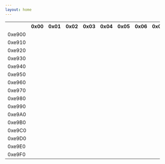 ```yaml
---
layout: home
---
```


<div class="container">
  <div class="row">
    <table>
      <tr>
        <th>&nbsp;</th>
        <th>0x00</th>
        <th>0x01</th>
        <th>0x02</th>
        <th>0x03</th>
        <th>0x04</th>
        <th>0x05</th>
        <th>0x06</th>
        <th>0x07</th>
        <th>0x08</th>
        <th>0x09</th>
        <th>0x0A</th>
        <th>0x0B</th>
        <th>0x0C</th>
        <th>0x0D</th>
        <th>0x0E</th>
        <th>0x0F</th>
      </tr>
      <tr>
        <td>0xe900</td>
        <td><span class="ai ai-inaturalist ai-2x"></span></td>
        <td><span class="ai ai-inaturalist-square ai-2x"></span></td>
        <td><span class="ai ai-inpn ai-2x"></span></td>
        <td><span class="ai ai-inpn-square ai-2x"></span></td>
        <td></td>
        <td><span class="ai ai-sci-hub-square ai-2x"></span></td>
        <td><span class="ai ai-preregistered ai-2x"></span></td>
        <td><span class="ai ai-moodle ai-2x"></span></td>
        <td><span class="ai ai-moodle-square ai-2x"></span></td>
        <td></td>
        <td><span class="ai ai-cv-square ai-2x"></span></td>
        <td><span class="ai ai-africarxiv-square ai-2x"></span></td>
        <td><span class="ai ai-piazza-square ai-2x"></span></td>
        <td></td>
        <td><span class="ai ai-psyarxiv ai-2x"></span></td>
        <td><span class="ai ai-psyarxiv-square ai-2x"></span></td>
      </tr>
      <tr>
        <td>0xe910</td>
        <td><span class="ai ai-elsevier-square ai-2x"></span></td>
        <td><span class="ai ai-zenodo ai-2x"></span></td>
        <td><span class="ai ai-ciencia-vitae ai-2x"></span></td>
        <td><span class="ai ai-ciencia-vitae-square ai-2x"></span></td>
        <td><span class="ai ai-overleaf ai-2x"></span></td>
        <td><span class="ai ai-conversation-square ai-2x"></span></td>
        <td><span class="ai ai-ssrn ai-2x"></span></td>
        <td><span class="ai ai-ssrn-square ai-2x"></span></td>
        <td><span class="ai ai-crossref ai-2x"></span></td>
        <td><span class="ai ai-crossref-square ai-2x"></span></td>
        <td><span class="ai ai-researcherid ai-2x"></span></td>
        <td><span class="ai ai-africarxiv ai-2x"></span></td>
        <td><span class="ai ai-datacite ai-2x"></span></td>
        <td><span class="ai ai-datacite-square ai-2x"></span></td>
        <td><span class="ai ai-scopus ai-2x"></span></td>
        <td><span class="ai ai-scopus-square ai-2x"></span></td>
      </tr>
      <tr>
        <td>0xe920</td>
        <td><span class="ai ai-stackoverflow ai-2x"></span></td>
        <td><span class="ai ai-stackoverflow-square ai-2x"></span></td>
        <td><span class="ai ai-pubpeer ai-2x"></span></td>
        <td><span class="ai ai-pubpeer-square ai-2x"></span></td>
        <td><span class="ai ai-clarivate ai-2x"></span></td>
        <td><span class="ai ai-clarivate-square ai-2x"></span></td>
        <td><span class="ai ai-wiley ai-2x"></span></td>
        <td><span class="ai ai-wiley-square ai-2x"></span></td>
        <td><span class="ai ai-springer ai-2x"></span></td>
        <td><span class="ai ai-ieee ai-2x"></span></td>
        <td><span class="ai ai-obp ai-2x"></span></td>
        <td><span class="ai ai-obp-square ai-2x"></span></td>
        <td><span class="ai ai-hal ai-2x"></span></td>
        <td><span class="ai ai-hal-square ai-2x"></span></td>
        <td><span class="ai ai-acclaim ai-2x"></span></td>
        <td><span class="ai ai-ceur-square ai-2x"></span></td>
      </tr>
      <tr>
        <td>0xe930</td>
        <td></td>
        <td><span class="ai ai-osf-square ai-2x"></span></td>
        <td><span class="ai ai-zotero-square ai-2x"></span></td>
        <td></td>
        <td></td>
        <td></td>
        <td><span class="ai ai-isidore ai-2x"></span></td>
        <td><span class="ai ai-publons ai-2x"></span></td>
        <td><span class="ai ai-jstor ai-2x"></span></td>
        <td><span class="ai ai-open-access ai-2x"></span></td>
        <td><span class="ai ai-acclaim-square ai-2x"></span></td>
        <td></td>
        <td><span class="ai ai-acm ai-2x"></span></td>
        <td><span class="ai ai-academia-square ai-2x"></span></td>
        <td></td>
        <td><span class="ai ai-dblp-square ai-2x"></span></td>
      </tr>
      <tr>
        <td>0xe940</td>
        <td><span class="ai ai-nakala ai-2x"></span></td>
        <td><span class="ai ai-nakala-square ai-2x"></span></td>
        <td><span class="ai ai-closed-access ai-2x"></span></td>
        <td><span class="ai ai-closed-access-square ai-2x"></span></td>
        <td><span class="ai ai-jstor-square ai-2x"></span></td>
        <td></td>
        <td><span class="ai ai-openedition ai-2x"></span></td>
        <td><span class="ai ai-openedition-square ai-2x"></span></td>
        <td><span class="ai ai-ror ai-2x"></span></td>
        <td><span class="ai ai-ror-square ai-2x"></span></td>
        <td><span class="ai ai-ads-square ai-2x"></span></td>
        <td><span class="ai ai-depsy-square ai-2x"></span></td>
        <td><span class="ai ai-conversation ai-2x"></span></td>
        <td></td>
        <td><span class="ai ai-publons-square ai-2x"></span></td>
        <td><span class="ai ai-dblp ai-2x"></span></td>
      </tr>
      <tr>
        <td>0xe950</td>
        <td><span class="ai ai-mtmt ai-2x"></span></td>
        <td><span class="ai ai-mtmt-square ai-2x"></span></td>
        <td><span class="ai ai-protocols ai-2x"></span></td>
        <td><span class="ai ai-protocols-square ai-2x"></span></td>
        <td><span class="ai ai-isidore-square ai-2x"></span></td>
        <td><span class="ai ai-archive ai-2x"></span></td>
        <td><span class="ai ai-archive-square ai-2x"></span></td>
        <td></td>
        <td></td>
        <td><span class="ai ai-sci-hub ai-2x"></span></td>
        <td><span class="ai ai-hypothesis ai-2x"></span></td>
        <td><span class="ai ai-hypothesis-square ai-2x"></span></td>
        <td><span class="ai ai-researcherid-square ai-2x"></span></td>
        <td><span class="ai ai-acm-square ai-2x"></span></td>
        <td><span class="ai ai-researchgate ai-2x"></span></td>
        <td><span class="ai ai-coursera ai-2x"></span></td>
      </tr>
      <tr>
        <td>0xe960</td>
        <td></td>
        <td><span class="ai ai-elsevier ai-2x"></span></td>
        <td><span class="ai ai-zotero ai-2x"></span></td>
        <td></td>
        <td></td>
        <td></td>
        <td><span class="ai ai-open-data ai-2x"></span></td>
        <td><span class="ai ai-open-data-square ai-2x"></span></td>
        <td><span class="ai ai-open-materials ai-2x"></span></td>
        <td><span class="ai ai-open-materials-square ai-2x"></span></td>
        <td><span class="ai ai-acmdl ai-2x"></span></td>
        <td><span class="ai ai-preregistered-square ai-2x"></span></td>
        <td><span class="ai ai-semantic-scholar-square ai-2x"></span></td>
        <td><span class="ai ai-ceur ai-2x"></span></td>
        <td><span class="ai ai-semantic-scholar ai-2x"></span></td>
        <td><span class="ai ai-philpapers-square ai-2x"></span></td>
      </tr>
      <tr>
        <td>0xe970</td>
        <td></td>
        <td></td>
        <td></td>
        <td></td>
        <td><span class="ai ai-arxiv ai-2x"></span></td>
        <td></td>
        <td></td>
        <td></td>
        <td></td>
        <td></td>
        <td><span class="ai ai-depsy ai-2x"></span></td>
        <td><span class="ai ai-mathoverflow-square ai-2x"></span></td>
        <td><span class="ai ai-dryad ai-2x"></span></td>
        <td><span class="ai ai-pubmed-square ai-2x"></span></td>
        <td><span class="ai ai-doi ai-2x"></span></td>
        <td><span class="ai ai-coursera-square ai-2x"></span></td>
      </tr>
      <tr>
        <td>0xe980</td>
        <td></td>
        <td><span class="ai ai-figshare ai-2x"></span></td>
        <td></td>
        <td></td>
        <td></td>
        <td></td>
        <td></td>
        <td></td>
        <td></td>
        <td></td>
        <td><span class="ai ai-philpapers ai-2x"></span></td>
        <td><span class="ai ai-biorxiv-square ai-2x"></span></td>
        <td><span class="ai ai-dryad-square ai-2x"></span></td>
        <td><span class="ai ai-overleaf-square ai-2x"></span></td>
        <td><span class="ai ai-scirate ai-2x"></span></td>
        <td><span class="ai ai-doi-square ai-2x"></span></td>
      </tr>
      <tr>
        <td>0xe990</td>
        <td></td>
        <td></td>
        <td></td>
        <td></td>
        <td></td>
        <td></td>
        <td></td>
        <td></td>
        <td></td>
        <td></td>
        <td><span class="ai ai-piazza ai-2x"></span></td>
        <td><span class="ai ai-springer-square ai-2x"></span></td>
        <td><span class="ai ai-lattes-square ai-2x"></span></td>
        <td><span class="ai ai-scirate-square ai-2x"></span></td>
        <td><span class="ai ai-researchgate-square ai-2x"></span></td>
        <td><span class="ai ai-pubmed ai-2x"></span></td>
      </tr>
      <tr>
        <td>0xe9A0</td>
        <td></td>
        <td></td>
        <td><span class="ai ai-biorxiv ai-2x"></span></td>
        <td></td>
        <td></td>
        <td><span class="ai ai-cv ai-2x"></span></td>
        <td><span class="ai ai-arxiv-square ai-2x"></span></td>
        <td></td>
        <td></td>
        <td></td>
        <td><span class="ai ai-impactstory-square ai-2x"></span></td>
        <td></td>
        <td></td>
        <td></td>
        <td></td>
        <td><span class="ai ai-academia ai-2x"></span></td>
      </tr>
      <tr>
        <td>0xe9B0</td>
        <td></td>
        <td></td>
        <td></td>
        <td><span class="ai ai-lattes ai-2x"></span></td>
        <td></td>
        <td></td>
        <td></td>
        <td></td>
        <td></td>
        <td><span class="ai ai-ieee-square ai-2x"></span></td>
        <td></td>
        <td></td>
        <td></td>
        <td></td>
        <td></td>
        <td></td>
      </tr>
      <tr>
        <td>0xe9C0</td>
        <td></td>
        <td></td>
        <td></td>
        <td><span class="ai ai-orcid-square ai-2x"></span></td>
        <td></td>
        <td></td>
        <td></td>
        <td></td>
        <td></td>
        <td></td>
        <td></td>
        <td><span class="ai ai-ads ai-2x"></span></td>
        <td></td>
        <td></td>
        <td></td>
        <td><span class="ai ai-impactstory ai-2x"></span></td>
      </tr>
      <tr>
        <td>0xe9D0</td>
        <td></td>
        <td></td>
        <td><span class="ai ai-acmdl-square ai-2x"></span></td>
        <td></td>
        <td><span class="ai ai-google-scholar ai-2x"></span></td>
        <td></td>
        <td></td>
        <td></td>
        <td></td>
        <td><span class="ai ai-orcid ai-2x"></span></td>
        <td></td>
        <td></td>
        <td></td>
        <td></td>
        <td></td>
        <td></td>
      </tr>
      <tr>
        <td>0xe9E0</td>
        <td></td>
        <td></td>
        <td></td>
        <td></td>
        <td><span class="ai ai-dataverse-square ai-2x"></span></td>
        <td></td>
        <td></td>
        <td><span class="ai ai-figshare-square ai-2x"></span></td>
        <td></td>
        <td><span class="ai ai-inspire ai-2x"></span></td>
        <td></td>
        <td></td>
        <td></td>
        <td><span class="ai ai-ideas-repec ai-2x"></span></td>
        <td></td>
        <td><span class="ai ai-osf ai-2x"></span></td>
      </tr>
      <tr>
        <td>0xe9F0</td>
        <td><span class="ai ai-mendeley ai-2x"></span></td>
        <td></td>
        <td></td>
        <td><span class="ai ai-mendeley-square ai-2x"></span></td>
        <td><span class="ai ai-open-access-square ai-2x"></span></td>
        <td></td>
        <td><span class="ai ai-mathoverflow ai-2x"></span></td>
        <td><span class="ai ai-dataverse ai-2x"></span></td>
        <td><span class="ai ai-ideas-repec-square ai-2x"></span></td>
        <td><span class="ai ai-google-scholar-square ai-2x"></span></td>
        <td></td>
        <td></td>
        <td></td>
        <td></td>
        <td><span class="ai ai-inspire-square ai-2x"></span></td>
        <td></td>
      </tr>
    </table>
  </div>
</div>

